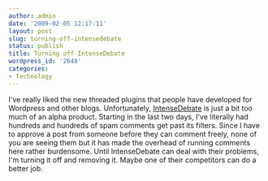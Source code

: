 ```yaml
---
author: admin
date: '2009-02-05 12:17:11'
layout: post
slug: turning-off-intensedebate
status: publish
title: Turning off IntenseDebate
wordpress_id: '2648'
categories:
- Technology
---
```


I've really liked the new threaded plugins that people have developed
for Wordpress and other blogs. Unfortunately,
[IntenseDebate](http://www.intensedebate.com) is just a bit too much of
an alpha product. Starting in the last two days, I've literally had
hundreds and hundreds of spam comments get past its filters. Since I
have to approve a post from someone before they can comment freely, none
of you are seeing them but it has made the overhead of running comments
here rather burdensome. Until IntenseDebate can deal with their
problems, I'm turning it off and removing it. Maybe one of their
competitors can do a better job.

